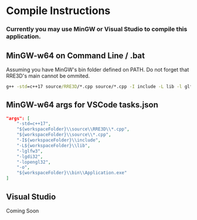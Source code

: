 # Compile Instructions
### Currently you may use MinGW or Visual Studio to compile this application.

## MinGW-w64 on Command Line / .bat

Assuming you have MinGW's bin folder defined on PATH.
Do not forget that RRE3D's main cannot be ommited.

```cmd
g++ -std=c++17 source/RRE3D/*.cpp source/*.cpp -I include -L lib -l glfw3 -l gdi32 -l opengl32 -o bin/Application.exe
```

## MinGW-w64 args for VSCode tasks.json

```json
"args": [
	"-std=c++17",
	"${workspaceFolder}\\source\\RRE3D\\*.cpp",
	"${workspaceFolder}\\source\\*.cpp",
	"-I${workspaceFolder}\\include",
	"-L${workspaceFolder}\\lib",
	"-lglfw3",
	"-lgdi32",
	"-lopengl32",
	"-o",
    "${workspaceFolder}\\bin\\Application.exe"
]
```

## Visual Studio

Coming Soon